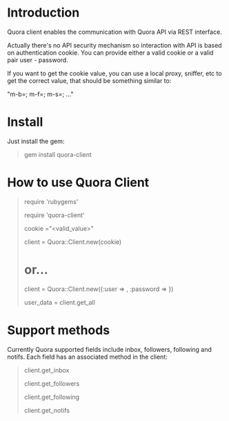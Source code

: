 
# Introduction

Quora client enables the communication with Quora API via REST
interface.

Actually there's no API security mechanism so interaction with API is based on authentication cookie.
You can provide either a valid cookie or a valid pair user - password.

If you want to get the cookie value, you can use a local proxy, sniffer, etc to get the correct value, that
should be something similar to: 

  "m-b=<m-b-value>; m-f=<m-f-value>; m-s=<m-s-value>; ..."

# Install

Just install the gem:

> gem install quora-client

# How to use Quora Client

> require 'rubygems'
>
> require 'quora-client'
>
> cookie ="<valid_value>"
>
> client = Quora::Client.new(cookie)
>
> # or...
>
> client = Quora::Client.new({:user => <user>, :password => <password>})
>
> user_data = client.get_all

# Support methods

Currently Quora supported fields include inbox, followers, following and notifs. Each field has an associated method in the client:

> client.get_inbox
>
> client.get_followers
>
> client.get_following
>
> client.get_notifs
>


